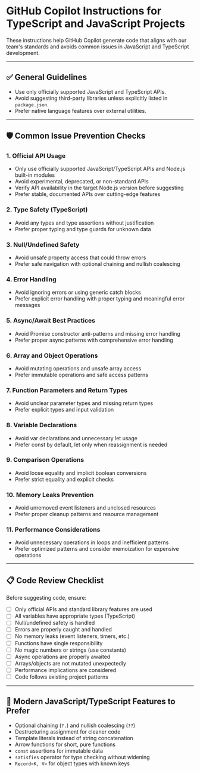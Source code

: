 # GitHub Copilot Instructions for TypeScript and JavaScript Projects

These instructions help GitHub Copilot generate code that aligns with our team's standards and avoids common issues in JavaScript and TypeScript development.

---

## ✅ General Guidelines

- Use only officially supported JavaScript and TypeScript APIs.
- Avoid suggesting third-party libraries unless explicitly listed in `package.json`.
- Prefer native language features over external utilities.

---

## 🛡️ Common Issue Prevention Checks

### 1. Official API Usage

- Only use officially supported JavaScript/TypeScript APIs and Node.js built-in modules
- Avoid experimental, deprecated, or non-standard APIs
- Verify API availability in the target Node.js version before suggesting
- Prefer stable, documented APIs over cutting-edge features

### 2. Type Safety (TypeScript)

- Avoid any types and type assertions without justification
- Prefer proper typing and type guards for unknown data

### 3. Null/Undefined Safety

- Avoid unsafe property access that could throw errors
- Prefer safe navigation with optional chaining and nullish coalescing

### 4. Error Handling

- Avoid ignoring errors or using generic catch blocks
- Prefer explicit error handling with proper typing and meaningful error messages

### 5. Async/Await Best Practices

- Avoid Promise constructor anti-patterns and missing error handling
- Prefer proper async patterns with comprehensive error handling

### 6. Array and Object Operations

- Avoid mutating operations and unsafe array access
- Prefer immutable operations and safe access patterns

### 7. Function Parameters and Return Types

- Avoid unclear parameter types and missing return types
- Prefer explicit types and input validation

### 8. Variable Declarations

- Avoid var declarations and unnecessary let usage
- Prefer const by default, let only when reassignment is needed

### 9. Comparison Operations

- Avoid loose equality and implicit boolean conversions
- Prefer strict equality and explicit checks

### 10. Memory Leaks Prevention

- Avoid unremoved event listeners and unclosed resources
- Prefer proper cleanup patterns and resource management

### 11. Performance Considerations

- Avoid unnecessary operations in loops and inefficient patterns
- Prefer optimized patterns and consider memoization for expensive operations

---

## 📋 Code Review Checklist

Before suggesting code, ensure:

- [ ] Only official APIs and standard library features are used
- [ ] All variables have appropriate types (TypeScript)
- [ ] Null/undefined safety is handled
- [ ] Errors are properly caught and handled
- [ ] No memory leaks (event listeners, timers, etc.)
- [ ] Functions have single responsibility
- [ ] No magic numbers or strings (use constants)
- [ ] Async operations are properly awaited
- [ ] Arrays/objects are not mutated unexpectedly
- [ ] Performance implications are considered
- [ ] Code follows existing project patterns

---

## 🚀 Modern JavaScript/TypeScript Features to Prefer

- Optional chaining (`?.`) and nullish coalescing (`??`)
- Destructuring assignment for cleaner code
- Template literals instead of string concatenation
- Arrow functions for short, pure functions
- `const` assertions for immutable data
- `satisfies` operator for type checking without widening
- `Record<K, V>` for object types with known keys
